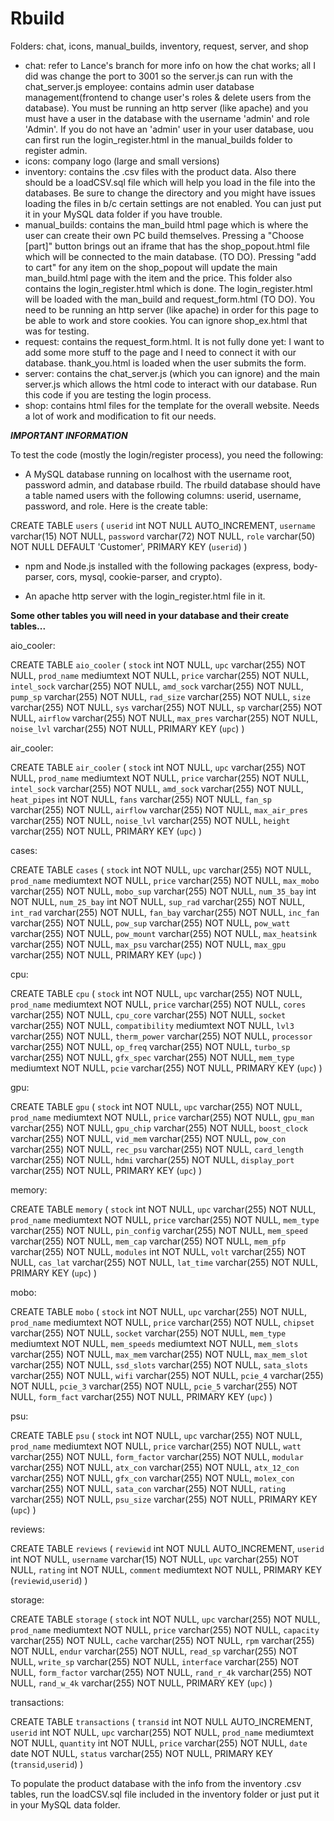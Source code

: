 # Rbuild

Folders: chat, icons, manual_builds, inventory, request, server, and shop

- chat: refer to Lance's branch for more info on how the chat works; all I did was change the port to 3001 so the server.js can run with the chat_server.js
employee: contains admin user database management(frontend to change user's roles & delete users from the database).  You must be running an http server (like apache) and you must have a user in the database with the username 'admin' and role 'Admin'.  If you do not have an 'admin' user in your user database, uou can first run the login_register.html in the manual_builds folder to register admin.
- icons: company logo (large and small versions)
- inventory: contains the .csv files with the product data.  Also there should be a loadCSV.sql file which will help you load in the file into the databases.  Be sure to change the directory and you might have issues loading the files in b/c certain settings are not enabled.  You can just put it in your MySQL data folder if you have trouble.
- manual_builds: contains the man_build html page which is where the user can create their own PC build themselves.  Pressing a "Choose [part]" button brings out an iframe that has the shop_popout.html file which will be connected to the main database. (TO DO).  Pressing "add to cart" for any item on the shop_popout will update the main man_build.html page with the item and the price.  This folder also contains the login_register.html which is done.  The login_register.html will be loaded with the man_build and request_form.html (TO DO).  You need to be running an http server (like apache) in order for this page to be able to work and store cookies.  You can ignore shop_ex.html that was for testing.
- request: contains the request_form.html.  It is not fully done yet: I want to add some more stuff to the page and I need to connect it with our database.  thank_you.html is loaded when the user submits the form.
- server: contains the chat_server.js (which you can ignore) and the main server.js which allows the html code to interact with our database.  Run this code if you are testing the login process.
- shop: contains html files for the template for the overall website.  Needs a lot of work and modification to fit our needs.


***IMPORTANT INFORMATION***

To test the code (mostly the login/register process), you need the following:

- A MySQL database running on localhost with the username root, password admin, and database rbuild.  The rbuild database should have a table named users with the following columns: userid, username, password, and role.  Here is the create table: 

CREATE TABLE `users` (
  `userid` int NOT NULL AUTO_INCREMENT,
  `username` varchar(15) NOT NULL,
  `password` varchar(72) NOT NULL,
  `role` varchar(50) NOT NULL DEFAULT 'Customer',
  PRIMARY KEY (`userid`)
)

- npm and Node.js installed with the following packages (express, body-parser, cors, mysql, cookie-parser, and crypto).

- An apache http server with the login_register.html file in it.

**Some other tables you will need in your database and their create tables...**

aio_cooler: 

CREATE TABLE `aio_cooler` (
  `stock` int NOT NULL,
  `upc` varchar(255) NOT NULL,
  `prod_name` mediumtext NOT NULL,
  `price` varchar(255) NOT NULL,
  `intel_sock` varchar(255) NOT NULL,
  `amd_sock` varchar(255) NOT NULL,
  `pump_sp` varchar(255) NOT NULL,
  `rad_size` varchar(255) NOT NULL,
  `size` varchar(255) NOT NULL,
  `sys` varchar(255) NOT NULL,
  `sp` varchar(255) NOT NULL,
  `airflow` varchar(255) NOT NULL,
  `max_pres` varchar(255) NOT NULL,
  `noise_lvl` varchar(255) NOT NULL,
  PRIMARY KEY (`upc`)
)

air_cooler:

CREATE TABLE `air_cooler` (
  `stock` int NOT NULL,
  `upc` varchar(255) NOT NULL,
  `prod_name` mediumtext NOT NULL,
  `price` varchar(255) NOT NULL,
  `intel_sock` varchar(255) NOT NULL,
  `amd_sock` varchar(255) NOT NULL,
  `heat_pipes` int NOT NULL,
  `fans` varchar(255) NOT NULL,
  `fan_sp` varchar(255) NOT NULL,
  `airflow` varchar(255) NOT NULL,
  `max_air_pres` varchar(255) NOT NULL,
  `noise_lvl` varchar(255) NOT NULL,
  `height` varchar(255) NOT NULL,
  PRIMARY KEY (`upc`)
)

cases:

CREATE TABLE `cases` (
  `stock` int NOT NULL,
  `upc` varchar(255) NOT NULL,
  `prod_name` mediumtext NOT NULL,
  `price` varchar(255) NOT NULL,
  `max_mobo` varchar(255) NOT NULL,
  `mobo_sup` varchar(255) NOT NULL,
  `num_35_bay` int NOT NULL,
  `num_25_bay` int NOT NULL,
  `sup_rad` varchar(255) NOT NULL,
  `int_rad` varchar(255) NOT NULL,
  `fan_bay` varchar(255) NOT NULL,
  `inc_fan` varchar(255) NOT NULL,
  `pow_sup` varchar(255) NOT NULL,
  `pow_watt` varchar(255) NOT NULL,
  `pow_mount` varchar(255) NOT NULL,
  `max_heatsink` varchar(255) NOT NULL,
  `max_psu` varchar(255) NOT NULL,
  `max_gpu` varchar(255) NOT NULL,
  PRIMARY KEY (`upc`)
)

cpu:

CREATE TABLE `cpu` (
  `stock` int NOT NULL,
  `upc` varchar(255) NOT NULL,
  `prod_name` mediumtext NOT NULL,
  `price` varchar(255) NOT NULL,
  `cores` varchar(255) NOT NULL,
  `cpu_core` varchar(255) NOT NULL,
  `socket` varchar(255) NOT NULL,
  `compatibility` mediumtext NOT NULL,
  `lvl3` varchar(255) NOT NULL,
  `therm_power` varchar(255) NOT NULL,
  `processor` varchar(255) NOT NULL,
  `op_freq` varchar(255) NOT NULL,
  `turbo_sp` varchar(255) NOT NULL,
  `gfx_spec` varchar(255) NOT NULL,
  `mem_type` mediumtext NOT NULL,
  `pcie` varchar(255) NOT NULL,
  PRIMARY KEY (`upc`)
)

gpu:

CREATE TABLE `gpu` (
  `stock` int NOT NULL,
  `upc` varchar(255) NOT NULL,
  `prod_name` mediumtext NOT NULL,
  `price` varchar(255) NOT NULL,
  `gpu_man` varchar(255) NOT NULL,
  `gpu_chip` varchar(255) NOT NULL,
  `boost_clock` varchar(255) NOT NULL,
  `vid_mem` varchar(255) NOT NULL,
  `pow_con` varchar(255) NOT NULL,
  `rec_psu` varchar(255) NOT NULL,
  `card_length` varchar(255) NOT NULL,
  `hdmi` varchar(255) NOT NULL,
  `display_port` varchar(255) NOT NULL,
  PRIMARY KEY (`upc`)
)

memory:

CREATE TABLE `memory` (
  `stock` int NOT NULL,
  `upc` varchar(255) NOT NULL,
  `prod_name` mediumtext NOT NULL,
  `price` varchar(255) NOT NULL,
  `mem_type` varchar(255) NOT NULL,
  `pin_config` varchar(255) NOT NULL,
  `mem_speed` varchar(255) NOT NULL,
  `mem_cap` varchar(255) NOT NULL,
  `mem_pfp` varchar(255) NOT NULL,
  `modules` int NOT NULL,
  `volt` varchar(255) NOT NULL,
  `cas_lat` varchar(255) NOT NULL,
  `lat_time` varchar(255) NOT NULL,
  PRIMARY KEY (`upc`)
)

mobo:

CREATE TABLE `mobo` (
  `stock` int NOT NULL,
  `upc` varchar(255) NOT NULL,
  `prod_name` mediumtext NOT NULL,
  `price` varchar(255) NOT NULL,
  `chipset` varchar(255) NOT NULL,
  `socket` varchar(255) NOT NULL,
  `mem_type` mediumtext NOT NULL,
  `mem_speeds` mediumtext NOT NULL,
  `mem_slots` varchar(255) NOT NULL,
  `max_mem` varchar(255) NOT NULL,
  `max_mem_slot` varchar(255) NOT NULL,
  `ssd_slots` varchar(255) NOT NULL,
  `sata_slots` varchar(255) NOT NULL,
  `wifi` varchar(255) NOT NULL,
  `pcie_4` varchar(255) NOT NULL,
  `pcie_3` varchar(255) NOT NULL,
  `pcie_5` varchar(255) NOT NULL,
  `form_fact` varchar(255) NOT NULL,
  PRIMARY KEY (`upc`)
)

psu:

CREATE TABLE `psu` (
  `stock` int NOT NULL,
  `upc` varchar(255) NOT NULL,
  `prod_name` mediumtext NOT NULL,
  `price` varchar(255) NOT NULL,
  `watt` varchar(255) NOT NULL,
  `form_factor` varchar(255) NOT NULL,
  `modular` varchar(255) NOT NULL,
  `atx_con` varchar(255) NOT NULL,
  `atx_12_con` varchar(255) NOT NULL,
  `gfx_con` varchar(255) NOT NULL,
  `molex_con` varchar(255) NOT NULL,
  `sata_con` varchar(255) NOT NULL,
  `rating` varchar(255) NOT NULL,
  `psu_size` varchar(255) NOT NULL,
  PRIMARY KEY (`upc`)
)

reviews:

CREATE TABLE `reviews` (
  `reviewid` int NOT NULL AUTO_INCREMENT,
  `userid` int NOT NULL,
  `username` varchar(15) NOT NULL,
  `upc` varchar(255) NOT NULL,
  `rating` int NOT NULL,
  `comment` mediumtext NOT NULL,
  PRIMARY KEY (`reviewid`,`userid`)
)

storage:

CREATE TABLE `storage` (
  `stock` int NOT NULL,
  `upc` varchar(255) NOT NULL,
  `prod_name` mediumtext NOT NULL,
  `price` varchar(255) NOT NULL,
  `capacity` varchar(255) NOT NULL,
  `cache` varchar(255) NOT NULL,
  `rpm` varchar(255) NOT NULL,
  `endur` varchar(255) NOT NULL,
  `read_sp` varchar(255) NOT NULL,
  `write_sp` varchar(255) NOT NULL,
  `interface` varchar(255) NOT NULL,
  `form_factor` varchar(255) NOT NULL,
  `rand_r_4k` varchar(255) NOT NULL,
  `rand_w_4k` varchar(255) NOT NULL,
  PRIMARY KEY (`upc`)
)

transactions:

CREATE TABLE `transactions` (
  `transid` int NOT NULL AUTO_INCREMENT,
  `userid` int NOT NULL,
  `upc` varchar(255) NOT NULL,
  `prod_name` mediumtext NOT NULL,
  `quantity` int NOT NULL,
  `price` varchar(255) NOT NULL,
  `date` date NOT NULL,
  `status` varchar(255) NOT NULL,
  PRIMARY KEY (`transid`,`userid`)
)

To populate the product database with the info from the inventory .csv tables, run the loadCSV.sql file included in the inventory folder or just put it in your MySQL data folder.
